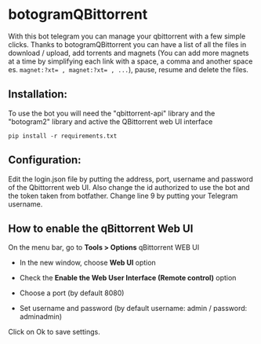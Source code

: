 # botogramQBittorrent

With this bot telegram you can manage your qbittorrent with a few simple clicks. Thanks to botogramQBittorrent you can have a list of all the files in download / upload, add torrents and magnets (You can add more magnets at a time by simplifying each link with a space, a comma and another space es. `magnet:?xt= , magnet:?xt= , ...`), pause, resume and delete the files.

## Installation:
To use the bot you will need the "qbittorrent-api" library and the "botogram2" library and active the QBittorrent web UI interface

`pip install -r requirements.txt`

## Configuration:
Edit the login.json file by putting the address, port, username and password of the Qbittorrent web UI. Also change the id authorized to use the bot and the token taken from botfather. Change line 9 by putting your Telegram username.

## How to enable the qBittorrent Web UI
On the menu bar, go to **Tools > Options** qBittorrent WEB UI

* In the new window, choose **Web UI** option

* Check the **Enable the Web User Interface (Remote control)** option

* Choose a port (by default 8080)

* Set username and password (by default username: admin / password: adminadmin)

Click on Ok to save settings.
